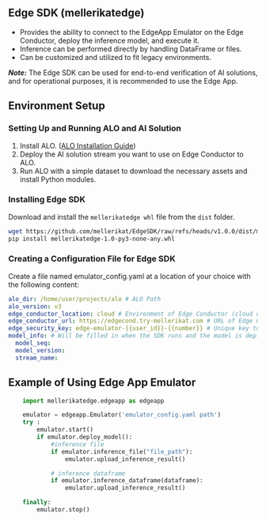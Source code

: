 ## Edge SDK (mellerikatedge)
- Provides the ability to connect to the EdgeApp Emulator on the Edge Conductor, deploy the inference model, and execute it.
- Inference can be performed directly by handling DataFrame or files.
- Can be customized and utilized to fit legacy environments.

*__Note:__* The Edge SDK can be used for end-to-end verification of AI solutions, and for operational purposes, it is recommended to use the Edge App.


## Environment Setup
### Setting Up and Running ALO and AI Solution
1. Install ALO. ([ALO Installation Guide](https://mellerikat.com/user_guide/data_scientist_guide/alo/quick_run))
2. Deploy the AI solution stream you want to use on Edge Conductor to ALO.
3. Run ALO with a simple dataset to download the necessary assets and install Python modules.

### Installing Edge SDK
Download and install the `mellerikatedge whl` file from the `dist` folder.

```sh
wget https://github.com/mellerikat/EdgeSDK/raw/refs/heads/v1.0.0/dist/mellerikatedge-1.0-py3-none-any.whl
pip install mellerikatedge-1.0-py3-none-any.whl
```

### Creating a Configuration File for Edge SDK
Create a file named emulator_config.yaml at a location of your choice with the following content:

```yaml
alo_dir: /home/user/projects/alo # ALO Path
alo_version: v3
edge_conductor_location: cloud # Environment of Edge Conductor (cloud or on-premise)
edge_conductor_url: https://edgecond.try-mellerikat.com # URL of Edge Conductor (include https or http)
edge_security_key: edge-emulator-{{user_id}}-{{number}} # Unique key to identify Edge, fill in {{ }} with appropriate values
model_info: # Will be filled in when the SDK runs and the model is deployed
  model_seq:
  model_version:
  stream_name:

```

## Example of Using Edge App Emulator
```python
    import mellerikatedge.edgeapp as edgeapp

    emulator = edgeapp.Emulator('emulator_config.yaml path')
    try :
        emulator.start()
        if emulator.deploy_model():
            #inference file
            if emulator.inference_file("file_path"):
                emulator.upload_inference_result()

            # inference dataframe
            if emulator.inference_dataframe(dataframe):
                emulator.upload_inference_result()

    finally:
        emulator.stop()
```